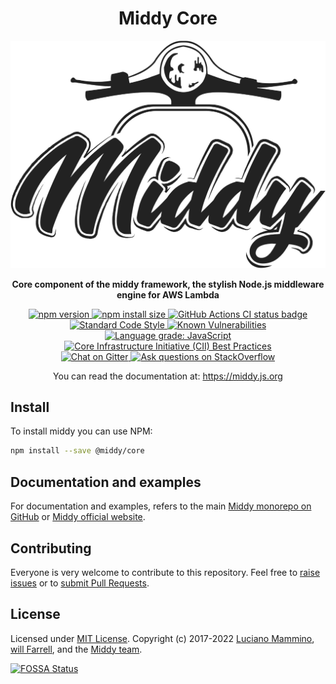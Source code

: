 <div align="center">
  <h1>Middy Core</h1>
  <img alt="Middy logo" src="https://raw.githubusercontent.com/middyjs/middy/main/docs/img/middy-logo.svg"/>
  <p><strong>Core component of the middy framework, the stylish Node.js middleware engine for AWS Lambda</strong></p>
<p>
  <a href="https://www.npmjs.com/package/@middy/core?activeTab=versions">
    <img src="https://badge.fury.io/js/%40middy%2Fcore.svg" alt="npm version" style="max-width:100%;">
  </a>
  <a href="https://packagephobia.com/result?p=@middy/core">
    <img src="https://packagephobia.com/badge?p=@middy/core" alt="npm install size" style="max-width:100%;">
  </a>
  <a href="https://github.com/middyjs/middy/actions/workflows/tests.yml">
    <img src="https://github.com/middyjs/middy/actions/workflows/tests.yml/badge.svg?branch=main&event=push" alt="GitHub Actions CI status badge" style="max-width:100%;">
  </a>
  <br/>
   <a href="https://standardjs.com/">
    <img src="https://img.shields.io/badge/code_style-standard-brightgreen.svg" alt="Standard Code Style"  style="max-width:100%;">
  </a>
  <a href="https://snyk.io/test/github/middyjs/middy">
    <img src="https://snyk.io/test/github/middyjs/middy/badge.svg" alt="Known Vulnerabilities" data-canonical-src="https://snyk.io/test/github/middyjs/middy" style="max-width:100%;">
  </a>
  <a href="https://lgtm.com/projects/g/middyjs/middy/context:javascript">
    <img src="https://img.shields.io/lgtm/grade/javascript/g/middyjs/middy.svg?logo=lgtm&logoWidth=18" alt="Language grade: JavaScript" style="max-width:100%;">
  </a>
  <a href="https://bestpractices.coreinfrastructure.org/projects/5280">
    <img src="https://bestpractices.coreinfrastructure.org/projects/5280/badge" alt="Core Infrastructure Initiative (CII) Best Practices"  style="max-width:100%;">
  </a>
  <br/>
  <a href="https://gitter.im/middyjs/Lobby">
    <img src="https://badges.gitter.im/gitterHQ/gitter.svg" alt="Chat on Gitter" style="max-width:100%;">
  </a>
  <a href="https://stackoverflow.com/questions/tagged/middy?sort=Newest&uqlId=35052">
    <img src="https://img.shields.io/badge/StackOverflow-[middy]-yellow" alt="Ask questions on StackOverflow" style="max-width:100%;">
  </a>
</p>
<p>You can read the documentation at: <a href="https://middy.js.org">https://middy.js.org</a></p>
</div>


## Install

To install middy you can use NPM:

```bash
npm install --save @middy/core
```


## Documentation and examples

For documentation and examples, refers to the main [Middy monorepo on GitHub](https://github.com/middyjs/middy) or [Middy official website](https://middy.js.org).


## Contributing

Everyone is very welcome to contribute to this repository. Feel free to [raise issues](https://github.com/middyjs/middy/issues) or to [submit Pull Requests](https://github.com/middyjs/middy/pulls).


## License

Licensed under [MIT License](LICENSE). Copyright (c) 2017-2022 [Luciano Mammino](https://github.com/lmammino), [will Farrell](https://github.com/willfarrell), and the [Middy team](https://github.com/middyjs/middy/graphs/contributors).

<a href="https://app.fossa.io/projects/git%2Bgithub.com%2Fmiddyjs%2Fmiddy?ref=badge_large">
  <img src="https://app.fossa.io/api/projects/git%2Bgithub.com%2Fmiddyjs%2Fmiddy.svg?type=large" alt="FOSSA Status"  style="max-width:100%;">
</a>

